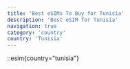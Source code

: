 ```yaml
---
title: 'Best eSIMs To Buy for Tunisia'
description: 'Best eSIM for Tunisia'
navigation: true
category: 'country'
country: 'Tunisia'
---
```


::esim{country="tunisia"}
